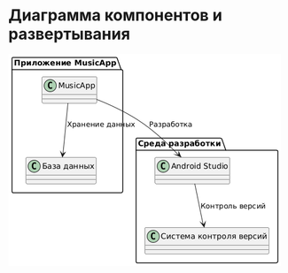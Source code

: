 # Диаграмма компонентов и развертывания 

![Диаграмма классов](https://github.com/MaximSolodkovVMSIS/MucisApp/blob/master/Diagrams/img/componentDeploymentDiagram.png)
